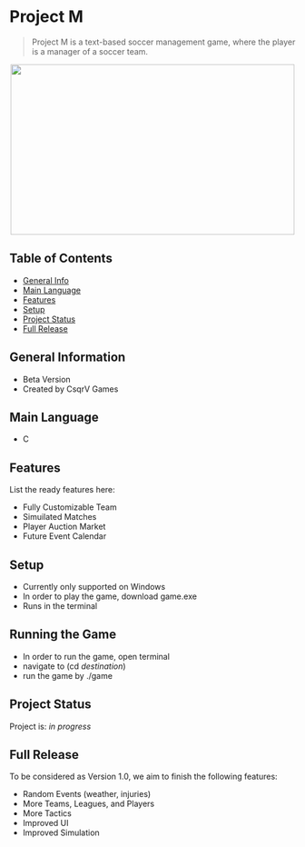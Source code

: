 # Project M
> Project M is a text-based soccer management game, where the player is a manager of a soccer team.
<div align="center">
  <img src="https://media.giphy.com/media/dWesBcTLavkZuG35MI/giphy.gif" width="500" height="300"/>
</div>


## Table of Contents
* [General Info](#general-information)
* [Main Language](#main-language)
* [Features](#features)
* [Setup](#setup)
* [Project Status](#project-status)
* [Full Release](#full-release)
<!-- * [License](#license) -->


## General Information
- Beta Version
- Created by CsqrV Games
<!-- You don't have to answer all the questions - just the ones relevant to your project. -->


## Main Language
- C


## Features
List the ready features here:
- Fully Customizable Team
- Simuilated Matches
- Player Auction Market
- Future Event Calendar 


## Setup
- Currently only supported on Windows
- In order to play the game, download game.exe
- Runs in the terminal

## Running the Game
- In order to run the game, open terminal
- navigate to (cd _destination_)
- run the game by ./game


## Project Status
Project is: _in progress_ 


## Full Release
To be considered as Version 1.0, we aim to finish the following features:
- Random Events (weather, injuries)
- More Teams, Leagues, and Players
- More Tactics
- Improved UI
- Improved Simulation



<!-- Optional -->
<!-- ## License -->
<!-- This project is open source and available under the [... License](). -->

<!-- You don't have to include all sections - just the one's relevant to your project -->

